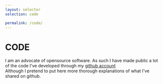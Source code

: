 ```yaml
---
layout: selector
selection: code

permalink: /code/
---
```


<div>
<h1>CODE</h1>
I am an advocate of opensource software. As such I have made public a lot of the code I've developed through my <a href="https://github.com/roymacdonald/">github account</a>
<br />
Although I pretend to put here more thorough explanations of what I've shared on github.
</div>
